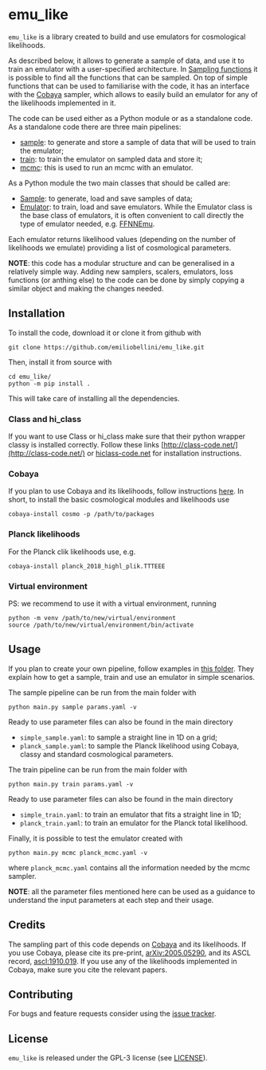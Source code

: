 # emu_like

<!-- ## Description -->

`emu_like` is a library created to build and use emulators for cosmological likelihoods.

As described below, it allows to generate a sample of data, and use it to train an emulator with a user-specified architecture. In [Sampling functions](src/emu_like/sampling_functions.py) it is possible to find all the functions that can be sampled. On top of simple functions that can be used to familiarise with the code, it has an interface with the [Cobaya](https://cobaya.readthedocs.io/en/latest/) sampler, which allows to easily build an emulator for any of the likelihoods implemented in it.

The code can be used either as a Python module or as a standalone code. As a standalone code there are three main pipelines:
- [sample](pipelines/sample.py): to generate and store a sample of data that will be used to train the emulator;
- [train](pipelines/train.py): to train the emulator on sampled data and store it;
- [mcmc](pipelines/mcmc.py): this is used to run an mcmc with an emulator.

As a Python module the two main classes that should be called are:
- [Sample](src/emu_like/sample.py): to generate, load and save samples of data;
- [Emulator](src/emu_like/emu.py): to train, load and save emulators. While the Emulator class is the base class of emulators, it is often convenient to call directly the type of emulator needed, e.g. [FFNNEmu](src/emu_like/ffnn_emu.py).

Each emulator returns likelihood values (depending on the number of likelihoods we emulate) providing a list of cosmological parameters.

**NOTE**: this code has a modular structure and can be generalised in a relatively simple way. Adding new samplers, scalers, emulators, loss functions (or anthing else) to the code can be done by simply copying a similar object and making the changes needed.


## Installation

To install the code, download it or clone it from github with
```
git clone https://github.com/emiliobellini/emu_like.git
```
Then, install it from source with
```
cd emu_like/
python -m pip install .
```
This will take care of installing all the dependencies.

### Class and hi_class

If you want to use Class or hi_class make sure that their python wrapper classy is installed correctly. Follow these links [http://class-code.net/](http://class-code.net/) or [hiclass-code.net](hiclass-code.net) for installation instructions.

### Cobaya

If you plan to use Cobaya and its likelihoods, follow instructions [here](https://cobaya.readthedocs.io/en/latest/installation_cosmo.html). In short, to install the basic cosmological modules and likelihoods use
```
cobaya-install cosmo -p /path/to/packages
```

### Planck likelihoods

For the Planck clik likelihoods use, e.g.
```
cobaya-install planck_2018_highl_plik.TTTEEE
```

### Virtual environment

PS: we recommend to use it with a virtual environment, running
```
python -m venv /path/to/new/virtual/environment
source /path/to/new/virtual/environment/bin/activate
```


## Usage

If you plan to create your own pipeline, follow examples in [this folder](examples). They explain how to get a sample, train and use an emulator in simple scenarios.

The sample pipeline can be run from the main folder with
```
python main.py sample params.yaml -v
```
Ready to use parameter files can also be found in the main directory
- `simple_sample.yaml`: to sample a straight line in 1D on a grid;
- `planck_sample.yaml`: to sample the Planck likelihood using Cobaya, classy and standard cosmological parameters.

The train pipeline can be run from the main folder with
```
python main.py train params.yaml -v
```
Ready to use parameter files can also be found in the main directory
- `simple_train.yaml`: to train an emulator that fits a straight line in 1D;
- `planck_train.yaml`: to train an emulator for the Planck total likelihood.

Finally, it is possible to test the emulator created with
```
python main.py mcmc planck_mcmc.yaml -v
```
where `planck_mcmc.yaml` contains all the information needed by the mcmc sampler.

**NOTE**: all the parameter files mentioned here can be used as a guidance to understand the input parameters at each step and their usage.


## Credits
The sampling part of this code depends on [Cobaya](https://cobaya.readthedocs.io/en/latest/) and its likelihoods.
If you use Cobaya, please cite its pre-print, [arXiv:2005.05290](https://arxiv.org/abs/2005.05290), and its ASCL record, [ascl:1910.019](https://ascl.net/1910.019).
If you use any of the likelihoods implemented in Cobaya, make sure you cite the relevant papers.


## Contributing
For bugs and feature requests consider using the [issue tracker](https://github.com/emiliobellini/emu_like/issues).

## License
`emu_like` is released under the GPL-3 license (see [LICENSE](LICENSE)).
